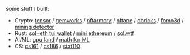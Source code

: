 some stuff I built:

- Crypto: [tensor](https://github.com/tensor-hq) / [gemworks](https://github.com/gemworks/) / [nftarmory](https://github.com/ilmoi/nft-armory) / [nftape](https://github.com/ilmoi/nftape.me) / [dbricks](https://github.com/dbricks-xyz/) / [fomo3d](https://github.com/ilmoi/solana_fomo3d) / [mining detector](https://github.com/ilmoi/mining-pools-aggregator)
- Rust: [sol+eth tui wallet](https://github.com/ilmoi/degen-wallet) / [mini ethereum](https://github.com/ilmoi/rebuild-ethereum-in-rust) / [sol.wtf](https://github.com/ilmoi/sol_wtf) 
- AI/ML: [gpu land](https://www.producthunt.com/posts/gpu-land) / [math for ML](https://github.com/ilmoi/MML-Book)
- CS: [cs161](https://github.com/ilmoi/stanford_algos) / [cs186](https://github.com/ilmoi/cs186-diagram) / [stat110](https://github.com/ilmoi/stat110)
